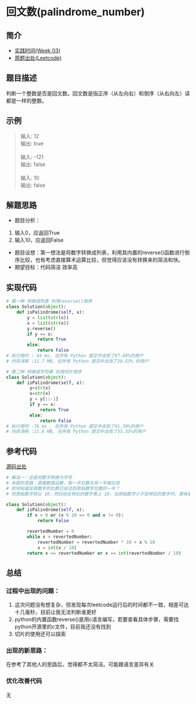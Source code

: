 # 回文数(palindrome_number)
## 简介
* [实践时间(Week 03)](/Weeks/Week_03.md)
* [原题出处(Leetcode)]( https://leetcode-cn.com/problems/palindrome-number)
## 题目描述  
判断一个整数是否是回文数。回文数是指正序（从左向右）和倒序（从右向左）读都是一样的整数。
## 示例  
>输入: 12      
输出: true<br>     
输入: -121<br>
输出: false<br>
<br>输入: 10<br>
输出: false <br>
## 解题思路
- 题目分析：
1. 输入0，应返回True
2. 输入10，应返回False<br>
- 题目设想：第一想法是将数字转换成列表，利用其内置的reverse()函数进行倒序比较，也有考虑直接算术运算比较，但觉得应该没有转换来的简洁和快。
- 期望目标：代码简洁 效率高
## 实现代码
```python
# 第一种 转换成列表 利用reverse()倒序
class Solution(object):
    def isPalindrome(self, x):
        y = list(str(x))
        x = list(str(x))
        y.reverse()
        if y == x:
            return True
        else:
            return False
# 执行用时 : 44 ms, 在所有 Python 提交中击败了97.69%的用户
# 内存消耗 :11.7 MB, 在所有 Python 提交中击败了29.53% 的用户
```
```python
# 第二种 转换成字符串 利用切片倒序
class Solution(object):
    def isPalindrome(self, x):
         y=str(x)
         x=str(x)
         y = y[::-1]
         if y == x:
             return True
         else:
             return False
# 执行用时 :76 ms , 在所有 Python 提交中击败了41.39%的用户
# 内存消耗 :11.6 MB, 在所有 Python 提交中击败了33.35%的用户
```
## 参考代码
[源码出处](https://leetcode-cn.com/problems/palindrome-number/solution/hui-wen-shu-by-leetcode/ "回文数(palindrome number)")
```python
# 解法一：还是将数字转换为字符
# 本题的思路：直接数值运算，取一半位数与另一半做比较
# 如何知道反转数字的位数已经达到原始数字位数的一半？
# 将原始数字除以 10，然后给反转后的数字乘上 10，当原始数字小于反转后的数字时，意味着已经处理了一半位数的数字。

class Solution(object):
    def isPalindrome(self, x):
        if x < 0 or (x % 10 == 0 and x != 0):
            return False

        revertedNumber = 0
        while x > revertedNumber:
            revertedNumber = revertedNumber * 10 + x % 10
            x = int(x / 10)
        return x == revertedNumber or x == int(revertedNumber / 10)
```
## 总结
### 过程中出现的问题：
1.  这次问题没有想复杂，但发现每次leetcode运行后的时间都不一致，相差可达十几毫秒，目前让我无法判断谁更好
2.	python的内置函数reverse()是用c语言编写，若要查看具体步骤，需要找python开源里的c文件，目前我还没有找到
3.  切片的使用还可以探索
### 出现的新思路：
在参考了其他人的思路后，觉得都不太简洁。可能跟语言差异有关
### 优化改善代码
无
